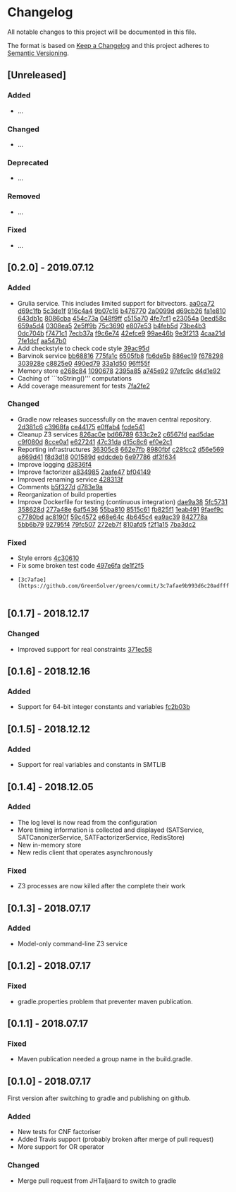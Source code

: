 # Changelog
All notable changes to this project will be documented in this file.

The format is based on [Keep a Changelog](http://keepachangelog.com/en/1.0.0/)
and this project adheres to [Semantic Versioning](http://semver.org/spec/v2.0.0.html).

## [Unreleased]

### Added
- ...

### Changed
- ...

### Deprecated
- ...

### Removed
- ...

### Fixed
- ...


## [0.2.0] - 2019.07.12

### Added
- Grulia service.  This includes limited support for bitvectors.
  [aa0ca72](https://github.com/GreenSolver/green/commit/aa0ca72b842dc270c10d4fdc2ef5aa2aecffd1f2)
  [d69c1fb](https://github.com/GreenSolver/green/commit/d69c1fbbf9ccb92d3766c4efd1b9777053e531cb)
  [5c3de1f](https://github.com/GreenSolver/green/commit/5c3de1f1418ccbcba3a6fa8a3baa678da9979438)
  [916c4a4](https://github.com/GreenSolver/green/commit/916c4a4a8d14005023cdea35200a7fdf2772ea05)
  [9b07c16](https://github.com/GreenSolver/green/commit/9b07c162ddf783d1a55d4757a692012610ffcfbc)
  [b476770](https://github.com/GreenSolver/green/commit/b476770d5cecccb554b8e45e58053e2c02425dcc)
  [2a0099d](https://github.com/GreenSolver/green/commit/2a0099da943aeca6e59ae18e176a34fda8cf9979)
  [d69cb26](https://github.com/GreenSolver/green/commit/d69cb2614bd278c518b05f6b7ea5b89841cd16e5)
  [fa1e810](https://github.com/GreenSolver/green/commit/fa1e81082c1924dfff5424299c0ca33fc4d0bb46)
  [643db1c](https://github.com/GreenSolver/green/commit/643db1cd04754fa1f11e1597ffbd2f711818ba76)
  [8086cba](https://github.com/GreenSolver/green/commit/8086cbaa647213f62ad5535edbbc0f5e4eb784ed)
  [454c73a](https://github.com/GreenSolver/green/commit/454c73ac6e39699ca814fcf4ca4d40c17727a0a3)
  [048f9ff](https://github.com/GreenSolver/green/commit/048f9ffec4833563a7df05a842666eb4792f5192)
  [c515a70](https://github.com/GreenSolver/green/commit/c515a70aae91b0bed6bfb157ebf24f37318bc128)
  [4fe7cf1](https://github.com/GreenSolver/green/commit/4fe7cf1e4c0308d126e04e2622b806523948274f)
  [e23054a](https://github.com/GreenSolver/green/commit/e23054ae92021c8f2359b57fffa9f13d798ae04c)
  [0eed58c](https://github.com/GreenSolver/green/commit/0eed58c74e8abdbe8523f7e0109fe3817dc586d3)
  [659a5d4](https://github.com/GreenSolver/green/commit/659a5d451f8601696fb37a25c7c9c54ce4847fbc)
  [0308ea5](https://github.com/GreenSolver/green/commit/0308ea5fee95974a166f9bb997bca864fac58ff2)
  [2e5ff9b](https://github.com/GreenSolver/green/commit/2e5ff9b86242d72a06a57c41efff81c5cc109556)
  [75c3690](https://github.com/GreenSolver/green/commit/75c36904bb983c7453d7502837490a8feff53c21)
  [e807e53](https://github.com/GreenSolver/green/commit/e807e53e0d2b039cd1b72a328b9c094fe8b93ad7)
  [b4feb5d](https://github.com/GreenSolver/green/commit/b4feb5d4d3beb357c1b6b9ed619ae503df56a49b)
  [73be4b3](https://github.com/GreenSolver/green/commit/73be4b3e29efdb8e8bf27cb5e7fde1f421d76bb2)
  [0dc704b](https://github.com/GreenSolver/green/commit/0dc704b0a6b1d26fbbce3faf2f5d5a6ada6e3258)
  [f7471c1](https://github.com/GreenSolver/green/commit/f7471c1a3ef776c5d8e23e9efd326c4c048428d9)
  [7ecb37a](https://github.com/GreenSolver/green/commit/7ecb37a032eac792885760eb92e3847dca1fe440)
  [f9c6e74](https://github.com/GreenSolver/green/commit/f9c6e740155df088581f6a50aac08cf6460fe9e8)
  [42efce9](https://github.com/GreenSolver/green/commit/42efce9ac576bde5ec3d6400853b9d056a5faa3d)
  [99ae46b](https://github.com/GreenSolver/green/commit/99ae46b09e682df9b84bdd317875d3c475d54ed7)
  [9e3f213](https://github.com/GreenSolver/green/commit/9e3f213e00b9fe8d2470c82966fbd3948de4d052)
  [4caa21d](https://github.com/GreenSolver/green/commit/4caa21d41c071f051fb87f364d012780f2adfc1c)
  [7fe1dcf](https://github.com/GreenSolver/green/commit/7fe1dcf76cc6d567ea89f8ce963d4dc237293fe7)
  [aa547b0](https://github.com/GreenSolver/green/commit/aa547b041bdba0e972857bb2e1ab80c33a48db93)
- Add checkstyle to check code style
  [39ac95d](https://github.com/GreenSolver/green/commit/39ac95dec5f4aebe285f291bb6834838b4783cea)
- Barvinok service
  [bb68816](https://github.com/GreenSolver/green/commit/bb688162f3167bd09eb486905b4ea928cd61c5ad)
  [775fa1c](https://github.com/GreenSolver/green/commit/775fa1c47f20d0d3add1debc063157e5ec679931)
  [6505fb8](https://github.com/GreenSolver/green/commit/6505fb882762936ec52604e428e5aa2755b653a8)
  [fb6de5b](https://github.com/GreenSolver/green/commit/fb6de5bd9a5ed539008d545fdd0aa420397fd2b8)
  [886ec19](https://github.com/GreenSolver/green/commit/886ec19a236887d5bcfc4d9633f1108feb456398)
  [f678298](https://github.com/GreenSolver/green/commit/f678298a807c2f4ce36a524f066bac64437af308)
  [303928e](https://github.com/GreenSolver/green/commit/303928ed5f9e4f54b7a42dfe1c205da28a536101)
  [c8825e0](https://github.com/GreenSolver/green/commit/c8825e0687642a8dc99d4984c7106dc10a5c8f67)
  [490ed79](https://github.com/GreenSolver/green/commit/490ed7989e4075bad25d7ef1ff9a637c5f9b1463)
  [33a1d50](https://github.com/GreenSolver/green/commit/33a1d50b8557d84087f25e93419ff40ffa104ac0)
  [96ff55f](https://github.com/GreenSolver/green/commit/96ff55f23e7e24bd92d6f47d23c58618dc89f066)
- Memory store
  [e268c84](https://github.com/GreenSolver/green/commit/e268c84fee2d6fccad2fa3e5d037c524f6740079)
  [1090678](https://github.com/GreenSolver/green/commit/1090678ce04d2c845e7af83a9513335691b1e81e)
  [2395a85](https://github.com/GreenSolver/green/commit/2395a85cb64f2bc70e3794d691dd76eae851a8d8)
  [a745e92](https://github.com/GreenSolver/green/commit/a745e923c581243cb05414df0deab85681f9c001)
  [97efc9c](https://github.com/GreenSolver/green/commit/97efc9c463db86a10c28e60791ea4214ab9a171a)
  [d4d1e92](https://github.com/GreenSolver/green/commit/d4d1e92f8ce40707aeb2bd3c64148398fb17151e)
- Caching of ```toString()''' computations
- Add coverage measurement for tests
  [7fa2fe2](https://github.com/GreenSolver/green/commit/7fa2fe251e7983afd8b1d7d213d616efbe3933b9)

### Changed
- Gradle now releases successfully on the maven central repository.
  [2d381c6](https://github.com/GreenSolver/green/commit/2d381c625188517f359a443c17753e05e7d519d6)
  [c3968fa](https://github.com/GreenSolver/green/commit/c3968fa633142c1f7d843c80f122b5694f176bb0)
  [ce44175](https://github.com/GreenSolver/green/commit/ce441755a7dab7448176ac79fae99d4469c3da99)
  [e0ffab4](https://github.com/GreenSolver/green/commit/e0ffab491b72a1539acf86753618aa8022490410)
  [fcde541](https://github.com/GreenSolver/green/commit/fcde54173f31a5f6b73784d4e7608125a3aba25b)
- Cleanup Z3 services
  [826ac0e](https://github.com/GreenSolver/green/commit/826ac0e252cfa625efabed1160179c9eb4cce8f5)
  [bd66789](https://github.com/GreenSolver/green/commit/bd667890b84a95837988af3f1a3f399270152fda)
  [633c2e2](https://github.com/GreenSolver/green/commit/633c2e249e2a0b5a11416080d8990953632c8dbd)
  [c6567fd](https://github.com/GreenSolver/green/commit/c6567fdd09555f3036d5cbf2f24da069fca2a627)
  [ead5dae](https://github.com/GreenSolver/green/commit/ead5daecc63c36a149c33f7e56031c830e163f19)
  [c9f080d](https://github.com/GreenSolver/green/commit/c9f080d2a381307da8e85b9512c02884c049b784)
  [8cce0a1](https://github.com/GreenSolver/green/commit/8cce0a1a9208821cb2978eba3fc1c87189b7a7fa)
  [e627241](https://github.com/GreenSolver/green/commit/e6272413cfd81f5064ac6626d1d68cbe43f3efc9)
  [47c31da](https://github.com/GreenSolver/green/commit/47c31da9dd1b2317265fc66e21dbef07b0375e78)
  [d15c8c6](https://github.com/GreenSolver/green/commit/d15c8c602f9d285f1dcb56b81b35692e65066917)
  [ef0e2c1](https://github.com/GreenSolver/green/commit/ef0e2c18e3f32229345d40edb73fe3f766d9ae80)
- Reporting infrastructures
  [36305c8](https://github.com/GreenSolver/green/commit/36305c8c4b21d9c1dd7447d49ca6a198e7950f5f)
  [662e7fb](https://github.com/GreenSolver/green/commit/662e7fbe95d3a36e97a13e4b15fb8e4faafb0e99)
  [8980fbf](https://github.com/GreenSolver/green/commit/8980fbf4b7b9ae4184ff03a8777a37856ea9772a)
  [c28fcc2](https://github.com/GreenSolver/green/commit/c28fcc2993df1db352c915a7bfa244210df89e11)
  [d56e569](https://github.com/GreenSolver/green/commit/d56e5697449d30bbbbd47509ec6cec09d2dbbb4a)
  [a669d41](https://github.com/GreenSolver/green/commit/a669d41733817590f53ab22e9b918f1c4fe2a47d)
  [f8d3d18](https://github.com/GreenSolver/green/commit/f8d3d18fa3c244504215288903ef40b9ff04526f)
  [001589d](https://github.com/GreenSolver/green/commit/001589df7f16bb44751720e4fd976b1522b1d024)
  [eddcdeb](https://github.com/GreenSolver/green/commit/eddcdebb45e2856efbf7d4612c38e74cb6c2df49)
  [6e97786](https://github.com/GreenSolver/green/commit/6e97786ec12b570182448fa4f4a73bfa2820bc69)
  [df3f634](https://github.com/GreenSolver/green/commit/df3f6346fbadbc098c6201e20ab4b37fa6659fdd)
- Improve logging
  [d3836f4](https://github.com/GreenSolver/green/commit/d3836f4c9f1fd5ad3d5f32e5d1141e71f8eb3053)
- Improve factorizer
  [a834985](https://github.com/GreenSolver/green/commit/a834985ccfe8636afbd86d2c3118c2faa13417e8)
  [2aafe47](https://github.com/GreenSolver/green/commit/2aafe47fc3e55f447f0a5f1cda07bff5ed596fda)
  [bf04149](https://github.com/GreenSolver/green/commit/bf04149aa6df79b218bf587b1f36a6d351d0b1b2)
- Improved renaming service
  [428313f](https://github.com/GreenSolver/green/commit/428313fb2a085cf6f8f01e207bbd7ef61ed8ea67)
- Comments
  [b5f327d](https://github.com/GreenSolver/green/commit/b5f327df02cf24d6095ea61fc1011f92c872283a)
  [d783e9a](https://github.com/GreenSolver/green/commit/d783e9aa563885914fa7822036df18f066469e26)
- Reorganization of build properties
- Improve Dockerfile for testing (continuous integration)
  [dae9a38](https://github.com/GreenSolver/green/commit/dae9a38209e664e97c6c6936b9c42ae5532dcbcb)
  [5fc5731](https://github.com/GreenSolver/green/commit/5fc5731625d51c29d695d17531cce4655ec72bda)
  [358628d](https://github.com/GreenSolver/green/commit/358628d43175f61aebd383012560b05d93a20653)
  [277a48e](https://github.com/GreenSolver/green/commit/277a48e57138a0eed9bc25bc692c474c3a5edd17)
  [6af5436](https://github.com/GreenSolver/green/commit/6af5436b566468e9765cdbb20a4cd767e06eccdb)
  [55ba810](https://github.com/GreenSolver/green/commit/55ba81016f8976c962fd2ec67ee6d13d76bc518b)
  [8515c61](https://github.com/GreenSolver/green/commit/8515c61f8d9f74336c5d9c53c27a07f73f6ab7ad)
  [fb825f1](https://github.com/GreenSolver/green/commit/fb825f11b0f7aed5e0a4a13a7bbcea121b0fad16)
  [1eab491](https://github.com/GreenSolver/green/commit/1eab491ff19d28e0b1dda00675ba7ac90a0b702c)
  [9faef9c](https://github.com/GreenSolver/green/commit/9faef9cbb8b9922a86884d8a78c3f3b9622afc85)
  [c7780bd](https://github.com/GreenSolver/green/commit/c7780bd1b1dd0bffe46836e1fa86f078a6eacda1)
  [ac8190f](https://github.com/GreenSolver/green/commit/ac8190fa286d615d220ac3064b48fdc5f74904e1)
  [59c4572](https://github.com/GreenSolver/green/commit/59c45727afbab9dfca457ebb9191874f57b889fd)
  [e68e64c](https://github.com/GreenSolver/green/commit/e68e64c0467fcda6e1b16dba531653b47c83611b)
  [4b645c4](https://github.com/GreenSolver/green/commit/4b645c4c902bba0ce45e01f594321530920f9111)
  [ea9ac39](https://github.com/GreenSolver/green/commit/ea9ac39ef49794d926d5734e8953070b3b235011)
  [842778a](https://github.com/GreenSolver/green/commit/842778a5ff375413148e87568e1d231c1396f83c)
  [5bb6b79](https://github.com/GreenSolver/green/commit/5bb6b79bda49f4b09ed95427728467ea161e4fb4)
  [92795f4](https://github.com/GreenSolver/green/commit/92795f41ac462fbe9c2d82f2d64a783bd6973f54)
  [79fc507](https://github.com/GreenSolver/green/commit/79fc5079360fd7abf05adda8b75428580d4c4394)
  [272eb7f](https://github.com/GreenSolver/green/commit/272eb7f29fd234d4dde27e8a3e7712d270d7cea9)
  [810afd5](https://github.com/GreenSolver/green/commit/810afd51590aa0cbd5541faf232ab1e185e2dada)
  [f2f1a15](https://github.com/GreenSolver/green/commit/f2f1a15d47c9296fd9a740fe6110cf5de98ee516)
  [7ba3dc2](https://github.com/GreenSolver/green/commit/7ba3dc2a7e4d2788c16fee7e189b4739797ba9e8)

### Fixed
- Style errors
  [4c30610](https://github.com/GreenSolver/green/commit/4c306106c848694fc237d9ea4ef84a2b630d3859)
- Fix some broken test code
  [497e6fa](https://github.com/GreenSolver/green/commit/497e6fa4cf8a2ff931d1c93400bf2c557047bd60)
  [de1f2f5](https://github.com/GreenSolver/green/commit/de1f2f5f523ef1c7832262959212809912deafa1)
- ```hashCode()''' bug
  [3c7afae](https://github.com/GreenSolver/green/commit/3c7afae9b993d6c20adffff13104299c64fe0f96)


## [0.1.7] - 2018.12.17

### Changed
- Improved support for real constraints [371ec58](https://github.com/GreenSolver/green/commit/371ec58ec7149ace312007b9fe1f9bb6b7b73787)


## [0.1.6] - 2018.12.16

### Added
- Support for 64-bit integer constants and variables [fc2b03b](https://github.com/GreenSolver/green/commit/fc2b03bbb3b1e40f5c934644dc3f4b113f0519f4)


## [0.1.5] - 2018.12.12

### Added
- Support for real variables and constants in SMTLIB


## [0.1.4] - 2018.12.05

### Added
- The log level is now read from the configuration
- More timing information is collected and displayed (SATService, SATCanonizerService, SATFactorizerService, RedisStore)
- New in-memory store
- New redis client that operates asynchronously

### Fixed
- Z3 processes are now killed after the complete their work


## [0.1.3] - 2018.07.17

### Added
- Model-only command-line Z3 service



## [0.1.2] - 2018.07.17

### Fixed
- gradle.properties problem that preventer maven publication.



## [0.1.1] - 2018.07.17

### Fixed
- Maven publication needed a group name in the build.gradle.



## [0.1.0] - 2018.07.17

First version after switching to gradle and publishing on github.

### Added
- New tests for CNF factoriser
- Added Travis support (probably broken after merge of pull request)
- More support for OR operator

### Changed
- Merge pull request from JHTaljaard to switch to gradle
